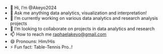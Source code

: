 - 👋 Hi, I’m @Akeyo2024
- 👀 Ask me anything data analytics, visualization and interpretation!
- 🌱 I’m currently working on various data analytics and research analysis projects
- 💞️ I’m looking to collaborate on projects in data analytics and research 
- 📫 How to reach me raphaelakeyo@gmail.com
- 😄 Pronouns: Him/His
- ⚡ Fun fact: Table-Tennis Pro..!

<!---
Akeyo2024/Akeyo2024 is a ✨ special ✨ repository because its `README.md` (this file) appears on your GitHub profile.
You can click the Preview link to take a look at your changes.
--->
